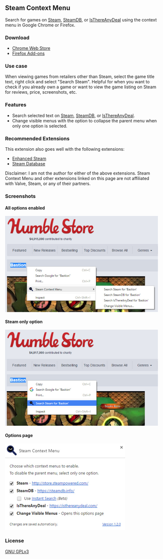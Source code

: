 Steam Context Menu
------------------

Search for games on [Steam](http://store.steampowered.com/), [SteamDB](https://steamdb.info/), or [IsThereAnyDeal](https://isthereanydeal.com/) using the context menu in Google Chrome or Firefox.

### Download
 * [Chrome Web Store](https://chrome.google.com/webstore/detail/steam-context-menu/mcglhmpnpongdigcmccjallgoinlklnj?hl=en)
 * [Firefox Add-ons](https://addons.mozilla.org/en-US/firefox/addon/steam-context-menu/)

### Use case
When viewing games from retailers other than Steam, select the game title text, right click and select "Search Steam".  Helpful for when you want to check if you already own a game or want to view the game listing on Steam for reviews, price, screenshots, etc.

### Features
* Search selected text on [Steam](http://store.steampowered.com/), [SteamDB](https://steamdb.info/), or [IsThereAnyDeal](https://isthereanydeal.com/).
* Change visible menus with the option to collapse the parent menu when only one option is selected.

### Recommended Extensions
This extension also goes well with the following extensions:
* [Enhanced Steam](https://www.enhancedsteam.com/)
* [Steam Database](https://steamdb.info/extension/)

Disclaimer: I am not the author for either of the above extensions.  Steam Context Menu and other extensions linked on this page are not affiliated with Valve, Steam, or any of their partners.

### Screenshots
#### All options enabled
![](https://github.com/Skylark95/chrome-steam-context-menu/blob/master/screenshots/screenshot_all.jpg)

#### Steam only option
![](https://github.com/Skylark95/chrome-steam-context-menu/blob/master/screenshots/screenshot_steam.jpg)

#### Options page
![](https://github.com/Skylark95/chrome-steam-context-menu/blob/master/screenshots/screenshot_options.jpg)

### License
[GNU GPLv3](https://www.gnu.org/licenses/gpl-3.0.txt)
